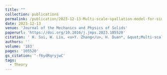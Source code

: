 ```yaml
---
title: ""
collection: publications
permalink: /publication/2023-12-13-Multi-scale-spallation-model-for-single-crystal-ductile-metals-incorporating-microscopic-mechanism-of-void-nucleation
date: 2023-12-13
venue: 'Journal of the Mechanics and Physics of Solids'
paperurl: 'https://doi.org/10.1016/j.jmps.2023.105520'
citation: ' H. Sui, W. Liu, <u>Y. Zhang</u>, H. Duan*, &quot;Multi-scale spallation model for single-crystal ductile metals incorporating microscopic mechanism of void nucleation.&quot; <b>Journal of the Mechanics and Physics of Solids</b>, 183, 105520 (2024).'
authors: ''
volume: '183'
pages: '105520'
gs_citation: '-f6ydRqryjwC'
tags:
  - Theory
---
```

